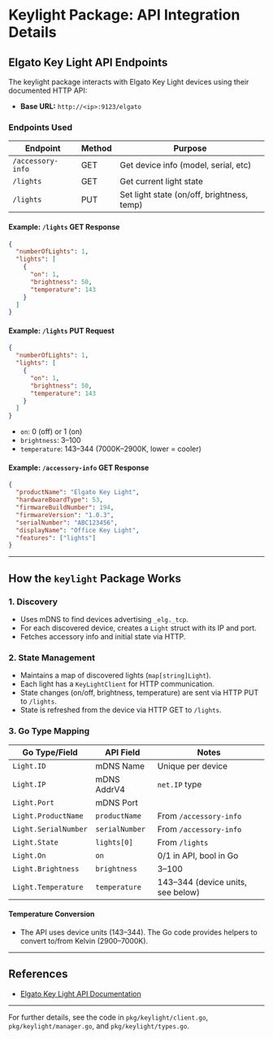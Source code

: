 # Keylight Package: API Integration Details

## Elgato Key Light API Endpoints

The keylight package interacts with Elgato Key Light devices using their documented HTTP API:

- **Base URL:** `http://<ip>:9123/elgato`

### Endpoints Used

| Endpoint                | Method | Purpose                                 |
|------------------------|--------|-----------------------------------------|
| `/accessory-info`       | GET    | Get device info (model, serial, etc)    |
| `/lights`               | GET    | Get current light state                 |
| `/lights`               | PUT    | Set light state (on/off, brightness, temp) |

#### Example: `/lights` GET Response
```json
{
  "numberOfLights": 1,
  "lights": [
    {
      "on": 1,
      "brightness": 50,
      "temperature": 143
    }
  ]
}
```

#### Example: `/lights` PUT Request
```json
{
  "numberOfLights": 1,
  "lights": [
    {
      "on": 1,
      "brightness": 50,
      "temperature": 143
    }
  ]
}
```

- `on`: 0 (off) or 1 (on)
- `brightness`: 3–100
- `temperature`: 143–344 (7000K–2900K, lower = cooler)

#### Example: `/accessory-info` GET Response
```json
{
  "productName": "Elgato Key Light",
  "hardwareBoardType": 53,
  "firmwareBuildNumber": 194,
  "firmwareVersion": "1.0.3",
  "serialNumber": "ABC123456",
  "displayName": "Office Key Light",
  "features": ["lights"]
}
```

---

## How the `keylight` Package Works

### 1. **Discovery**
- Uses mDNS to find devices advertising `_elg._tcp`.
- For each discovered device, creates a `Light` struct with its IP and port.
- Fetches accessory info and initial state via HTTP.

### 2. **State Management**
- Maintains a map of discovered lights (`map[string]Light`).
- Each light has a `KeyLightClient` for HTTP communication.
- State changes (on/off, brightness, temperature) are sent via HTTP PUT to `/lights`.
- State is refreshed from the device via HTTP GET to `/lights`.

### 3. **Go Type Mapping**

| Go Type/Field         | API Field           | Notes                                  |
|----------------------|---------------------|----------------------------------------|
| `Light.ID`           | mDNS Name           | Unique per device                      |
| `Light.IP`           | mDNS AddrV4         | `net.IP` type                          |
| `Light.Port`         | mDNS Port           |                                        |
| `Light.ProductName`  | `productName`       | From `/accessory-info`                 |
| `Light.SerialNumber` | `serialNumber`      | From `/accessory-info`                 |
| `Light.State`        | `lights[0]`         | From `/lights`                         |
| `Light.On`           | `on`                | 0/1 in API, bool in Go                 |
| `Light.Brightness`   | `brightness`        | 3–100                                  |
| `Light.Temperature`  | `temperature`       | 143–344 (device units, see below)      |

#### Temperature Conversion
- The API uses device units (143–344). The Go code provides helpers to convert to/from Kelvin (2900–7000K).

---

## References
- [Elgato Key Light API Documentation](https://www.postman.com/apihandyman/hacking-elgato-key-light/documentation/fun9qrm/elgato-key-light)

---

For further details, see the code in `pkg/keylight/client.go`, `pkg/keylight/manager.go`, and `pkg/keylight/types.go`. 